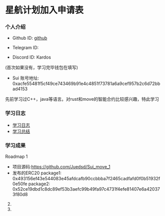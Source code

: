 # 星航计划加入申请表

### 个人介绍

* Github ID: [github](https://github.com/Juedsd)

* Telegram ID: 

* Discord ID: Kardos

(首次如果没有，学习完毕钱包在填写)
* Sui 账号地址: 0xacfe55481f5cf49ce743469b91e4c4851f73781a6a9cef957b2c6d72bbad4153

先前学习过C++，java等语言。对rust和move的智能合约比较感兴趣，特此学习

### 学习日志

- [学习日志](journal.md)
- [学习总结](summary.md)

### 学习成果

Roadmap  1  
- 项目源码:https://github.com/Juedsd/Sui_move_1
- 发布的ERC20
package1: 0x493156ef43e544083e45afdcafb90ccbbba7f2465cadfafd0f0b51932f0e50fe
package2: 0x52ce19dbd1c8dc89ef53b3aefc99b49fa97c4731f4efe81407e6a420373f80d8


2.


3. 


